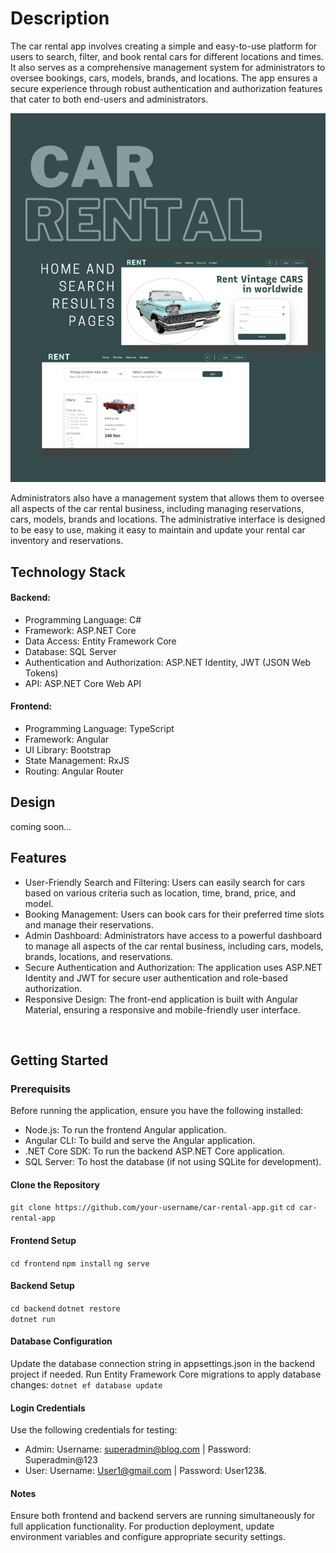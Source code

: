 # Description
The car rental app involves creating a simple and easy-to-use platform for users to search, filter, and book rental cars for different locations and times. 
It also serves as a comprehensive management system for administrators to oversee bookings, cars, models, brands, and locations. 
The app ensures a secure experience through robust authentication and authorization features that cater to both end-users and administrators.

![Home page](https://github.com/Cristina369/CarRental/blob/main/CarRental.UI/CarRental/src/app/shared/Car-Rental.png?raw=true "Car Rental Application")


Administrators also have a management system that allows them to oversee all aspects of the car rental business, including managing reservations, cars, models, brands and locations.
The administrative interface is designed to be easy to use, making it easy to maintain and update your rental car inventory and reservations.
</br>

## Technology Stack
#### Backend:
- Programming Language: C#
- Framework: ASP.NET Core
- Data Access: Entity Framework Core
- Database: SQL Server
- Authentication and Authorization: ASP.NET Identity, JWT (JSON Web Tokens)
- API: ASP.NET Core Web API
#### Frontend:
- Programming Language: TypeScript
- Framework: Angular
- UI Library: Bootstrap
- State Management: RxJS
- Routing: Angular Router

## Design
coming soon...
</br>

## Features
- User-Friendly Search and Filtering: Users can easily search for cars based on various criteria such as location, time, brand, price, and model.
- Booking Management: Users can book cars for their preferred time slots and manage their reservations.
- Admin Dashboard: Administrators have access to a powerful dashboard to manage all aspects of the car rental business, including cars, models, brands, locations, and reservations.
- Secure Authentication and Authorization: The application uses ASP.NET Identity and JWT for secure user authentication and role-based authorization.
- Responsive Design: The front-end application is built with Angular Material, ensuring a responsive and mobile-friendly user interface.
</br>

## Getting Started
### Prerequisits
Before running the application, ensure you have the following installed:
- Node.js: To run the frontend Angular application.
- Angular CLI: To build and serve the Angular application.
- .NET Core SDK: To run the backend ASP.NET Core application.
- SQL Server: To host the database (if not using SQLite for development).

#### Clone the Repository
```git clone https://github.com/your-username/car-rental-app.git```
```cd car-rental-app```

#### Frontend Setup
```cd frontend```
```npm install```
```ng serve```

#### Backend Setup
```cd backend```
```dotnet restore```   
```dotnet run```

#### Database Configuration
Update the database connection string in appsettings.json in the backend project if needed.
Run Entity Framework Core migrations to apply database changes:
```dotnet ef database update```

#### Login Credentials
Use the following credentials for testing:
- Admin: Username: superadmin@blog.com | Password: Superadmin@123
- User: Username: User1@gmail.com | Password: User123&.

#### Notes
Ensure both frontend and backend servers are running simultaneously for full application functionality.
For production deployment, update environment variables and configure appropriate security settings.
